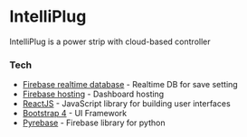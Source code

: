 # IntelliPlug
IntelliPlug is a power strip with cloud-based controller

### Tech
* [Firebase realtime database](https://firebase.google.com/products/realtime-database/) - Realtime DB for save setting
* [Firebase hosting](https://firebase.google.com/products/hosting/) - Dashboard hosting
* [ReactJS](https://github.com/facebook/react/) - JavaScript library for building user interfaces
* [Bootstrap 4](https://getbootstrap.com/) - UI Framework
* [Pyrebase](https://github.com/thisbejim/Pyrebase) - Firebase library for python

